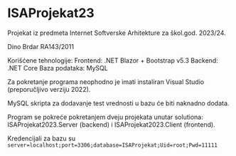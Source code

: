 # ISAProjekat23


Projekat iz predmeta Internet Softverske Arhitekture za škol.god. 2023/24.

Dino Brdar RA143/2011


Korišćene tehnologije:
Frontend: .NET Blazor + Bootstrap v5.3
Backend: .NET Core
Baza podataka: MySQL

Za pokretanje programa neophodno je imati instaliran Visual Studio (preporučljivo verziju 2022).

MySQL skripta za dodavanje test vrednosti u bazu će biti naknadno dodata.

Program se pokreće pokretanjem dveju projekata unutar solutiona: ISAProjekat2023.Server (backend) i ISAProjekat2023.Client (frontend).

Kredencijali za bazu su ```server=localhost;port=3306;database=ISAProjekat;Uid=root;Pwd=11111```
